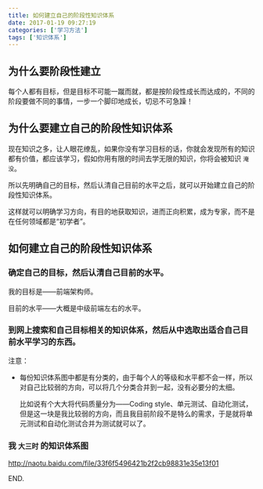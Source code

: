 ```yaml
---
title: 如何建立自己的阶段性知识体系
date: 2017-01-19 09:27:19
categories: ['学习方法']
tags: ['知识体系']
---
```


## 为什么要阶段性建立

每个人都有目标，但是目标不可能一蹴而就，都是按阶段性成长而达成的，不同的阶段要做不同的事情，一步一个脚印地成长，切忌不可急躁！

## 为什么要建立自己的阶段性知识体系

现在知识之多，让人眼花缭乱，如果你没有学习目标的话，你就会发现所有的知识都有价值，都应该学习，假如你用有限的时间去学无限的知识，你将会被知识 `淹没`。

所以先明确自己的目标，然后认清自己目前的水平之后，就可以开始建立自己的阶段性知识体系。

这样就可以明确学习方向，有目的地获取知识，进而正向积累，成为专家，而不是在任何领域都是“初学者”。

## 如何建立自己的阶段性知识体系

### 确定自己的目标，然后认清自己目前的水平。

我的目标是——前端架构师。

目前的水平——大概是中级前端左右的水平。

### 到网上搜索和自己目标相关的知识体系，然后从中选取出适合自己目前水平学习的东西。

注意：

- 每份知识体系图中都是有分类的，由于每个人的等级和水平都不会一样，所以对自己比较弱的方向，可以将几个分类合并到一起，没有必要分的太细。

    比如说有个大大将代码质量分为——Coding style、单元测试、自动化测试，但是这一块是我比较弱的方向，而且我目前阶段不是特么的需求，于是就将单元测试和自动化测试合并为测试就可以了。

### 我 `大三时` 的知识体系图

<http://naotu.baidu.com/file/33f6f5496421b2f2cb98831e35e13f01>

END.
